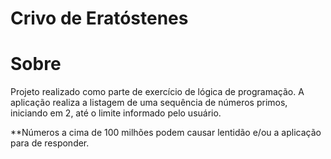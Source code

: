 # Crivo de Eratóstenes

# Sobre

Projeto realizado como parte de exercício de lógica de programação.
A aplicação realiza a listagem de uma sequência de números primos, iniciando em 2, até o limite informado pelo usuário.

**Números a cima de 100 milhões podem causar lentidão e/ou a aplicação para de responder.
